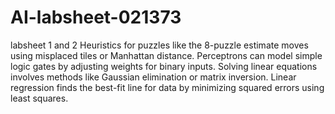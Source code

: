 # AI-labsheet-021373
labsheet 1 and 2
Heuristics for puzzles like the 8-puzzle estimate moves using misplaced tiles or Manhattan distance. Perceptrons can model simple logic gates by adjusting weights for binary inputs. Solving linear equations involves methods like Gaussian elimination or matrix inversion. Linear regression finds the best-fit line for data by minimizing squared errors using least squares.
